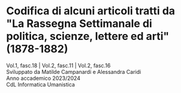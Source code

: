 # Codifica di alcuni articoli tratti da "La Rassegna Settimanale di politica, scienze, lettere ed arti" (1878-1882)
Vol.1, fasc.18 | Vol.2, fasc.11 | Vol.2, fasc.16</br>
Sviluppato da Matilde Campanardi e Alessandra Caridi</br>
Anno accademico 2023/2024</br>
CdL Informatica Umanistica
